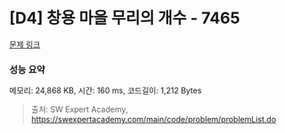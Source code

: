 # [D4] 창용 마을 무리의 개수 - 7465 

[문제 링크](https://swexpertacademy.com/main/code/problem/problemDetail.do?contestProbId=AWngfZVa9XwDFAQU) 

### 성능 요약

메모리: 24,868 KB, 시간: 160 ms, 코드길이: 1,212 Bytes



> 출처: SW Expert Academy, https://swexpertacademy.com/main/code/problem/problemList.do